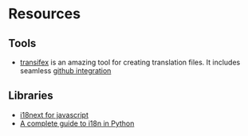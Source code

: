 # Resources

## Tools
* [transifex](https://www.transifex.com/how-it-works/) is an amazing tool for creating translation files. It includes seamless [github integration](https://docs.transifex.com/integrations/github)


## Libraries
* [i18next for javascript](http://i18next.com/)
* [A complete guide to i18n in Python](http://www.mattlayman.com/2015/i18n.html)
